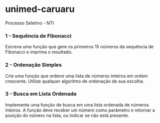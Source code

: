 # unimed-caruaru
Processo Seletivo - NTI

### 1 - Sequência de Fibonacci
Escreva uma função que gere os primeiros 15 números da sequência de Fibonacci e imprima o resultado.

### 2 - Ordenação Simples
Crie uma função que ordene uma lista de números inteiros em ordem crescente. Utilize qualquer algoritmo de ordenação de sua escolha.

### 3 - Busca em Lista Ordenada
Implemente uma função de busca em uma lista ordenada de números inteiros. A função deve receber um número como parâmetro e retornar a posição do número na lista, ou indicar se não está presente.
